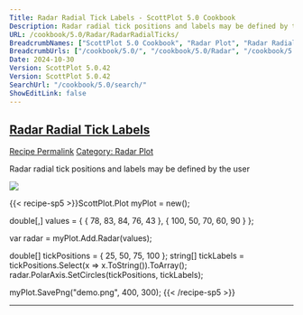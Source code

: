 ```yaml
---
Title: Radar Radial Tick Labels - ScottPlot 5.0 Cookbook
Description: Radar radial tick positions and labels may be defined by the user
URL: /cookbook/5.0/Radar/RadarRadialTicks/
BreadcrumbNames: ["ScottPlot 5.0 Cookbook", "Radar Plot", "Radar Radial Tick Labels"]
BreadcrumbUrls: ["/cookbook/5.0/", "/cookbook/5.0/Radar", "/cookbook/5.0/Radar/RadarRadialTicks"]
Date: 2024-10-30
Version: ScottPlot 5.0.42
Version: ScottPlot 5.0.42
SearchUrl: "/cookbook/5.0/search/"
ShowEditLink: false
---
```



<h2 style='border-bottom: 0;'><a href='/cookbook/5.0/Radar/RadarRadialTicks'>Radar Radial Tick Labels</a></h2>

<div class="d-flex mb-2">
<a class="btn btn-sm btn-primary me-1" href="/cookbook/5.0/Radar/RadarRadialTicks">Recipe Permalink</a>
<a class="btn btn-sm btn-success me-1" href="/cookbook/5.0/Radar">Category: Radar Plot</a>
</div>

Radar radial tick positions and labels may be defined by the user

[![](/cookbook/5.0/images/RadarRadialTicks.png?241029205813)](/cookbook/5.0/images/RadarRadialTicks.png?241029205813)

{{< recipe-sp5 >}}ScottPlot.Plot myPlot = new();

double[,] values = {
    { 78,  83, 84, 76, 43 },
    { 100, 50, 70, 60, 90 }
};

var radar = myPlot.Add.Radar(values);

double[] tickPositions = { 25, 50, 75, 100 };
string[] tickLabels = tickPositions.Select(x => x.ToString()).ToArray();
radar.PolarAxis.SetCircles(tickPositions, tickLabels);

myPlot.SavePng("demo.png", 400, 300);
{{< /recipe-sp5 >}}

<hr class='my-5 invisible'>


